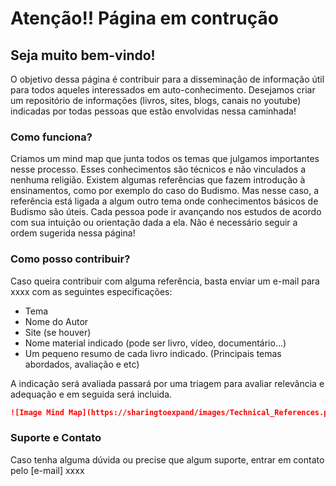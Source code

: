 # Atenção!! Página em contrução

## Seja muito bem-vindo!

O objetivo dessa página é contribuir para a disseminação de informação útil para todos aqueles interessados em auto-conhecimento. Desejamos criar um repositório de informações (livros, sites, blogs, canais no youtube) indicadas por todas pessoas que estão envolvidas nessa caminhada!

### Como funciona?

Criamos um mind map que junta todos os temas que julgamos importantes nesse processo. Esses conhecimentos são técnicos e não vinculados a nenhuma religião. Existem algumas referências que fazem introdução à ensinamentos, como por exemplo do caso do Budismo. Mas nesse caso, a referência está ligada a algum outro tema onde conhecimentos básicos de Budismo são úteis.
Cada pessoa pode ir avançando nos estudos de acordo com sua intuição ou orientação dada a ela. Não é necessário seguir a ordem sugerida nessa página!

### Como posso contribuir?

Caso queira contribuir com alguma referência, basta enviar um e-mail para xxxx com as seguintes especificações:
- Tema 
- Nome do Autor
- Site (se houver)
- Nome material indicado (pode ser livro, vídeo, documentário...)
- Um pequeno resumo de cada livro indicado. (Principais temas abordados, avaliação e etc)

A indicação será avaliada passará por uma triagem para avaliar relevância e adequação e em seguida será incluida.

```markdown
![Image Mind Map](https://sharingtoexpand/images/Technical_References.png)
```

### Suporte e Contato

Caso tenha alguma dúvida ou precise que algum suporte, entrar em contato pelo [e-mail] xxxx

